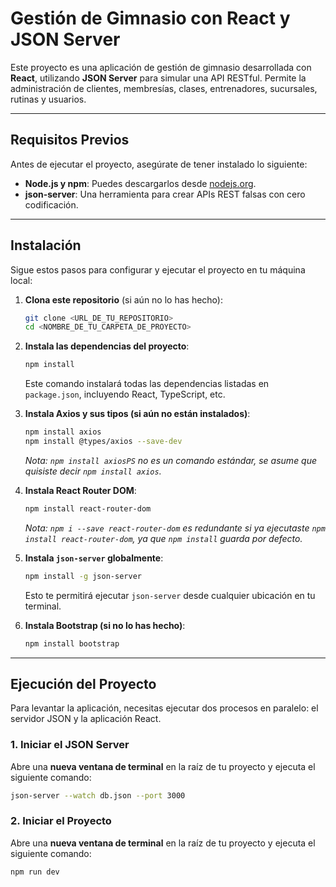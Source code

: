 # Gestión de Gimnasio con React y JSON Server

Este proyecto es una aplicación de gestión de gimnasio desarrollada con **React**, utilizando **JSON Server** para simular una API RESTful. Permite la administración de clientes, membresías, clases, entrenadores, sucursales, rutinas y usuarios.

---

## Requisitos Previos

Antes de ejecutar el proyecto, asegúrate de tener instalado lo siguiente:

* **Node.js y npm**: Puedes descargarlos desde [nodejs.org](https://nodejs.org/).
* **json-server**: Una herramienta para crear APIs REST falsas con cero codificación.

---

## Instalación

Sigue estos pasos para configurar y ejecutar el proyecto en tu máquina local:

1.  **Clona este repositorio** (si aún no lo has hecho):
    ```bash
    git clone <URL_DE_TU_REPOSITORIO>
    cd <NOMBRE_DE_TU_CARPETA_DE_PROYECTO>
    ```

2.  **Instala las dependencias del proyecto**:
    ```bash
    npm install
    ```
    Este comando instalará todas las dependencias listadas en `package.json`, incluyendo React, TypeScript, etc.

3.  **Instala Axios y sus tipos (si aún no están instalados)**:
    ```bash
    npm install axios
    npm install @types/axios --save-dev
    ```
    *Nota: `npm install axiosPS` no es un comando estándar, se asume que quisiste decir `npm install axios`.*

4.  **Instala React Router DOM**:
    ```bash
    npm install react-router-dom
    ```
    *Nota: `npm i --save react-router-dom` es redundante si ya ejecutaste `npm install react-router-dom`, ya que `npm install` guarda por defecto.*

5.  **Instala `json-server` globalmente**:
    ```bash
    npm install -g json-server
    ```
    Esto te permitirá ejecutar `json-server` desde cualquier ubicación en tu terminal. 

6.  **Instala Bootstrap (si no lo has hecho)**:
    ```bash
    npm install bootstrap
    ```

---

## Ejecución del Proyecto

Para levantar la aplicación, necesitas ejecutar dos procesos en paralelo: el servidor JSON y la aplicación React.

### 1. Iniciar el JSON Server

Abre una **nueva ventana de terminal** en la raíz de tu proyecto y ejecuta el siguiente comando:

```bash
json-server --watch db.json --port 3000
```

### 2. Iniciar el Proyecto

Abre una **nueva ventana de terminal** en la raíz de tu proyecto y ejecuta el siguiente comando:

```bash
npm run dev
```
